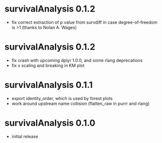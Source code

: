 # survivalAnalysis 0.1.2

* fix correct extraction of p value from survdiff in case degree-of-freedom is >1 (thanks to Nolan A. Wages)

# survivalAnalysis 0.1.2

* fix crash with upcoming dplyr 1.0.0, and some rlang deprecations
* fix x scaling and breaking in KM plot

# survivalAnalysis 0.1.1

* export identity_order, which is used by forest plots
* work around upstream name collision (flatten_raw in purrr and rlang)

# survivalAnalysis 0.1.0

* initial release
